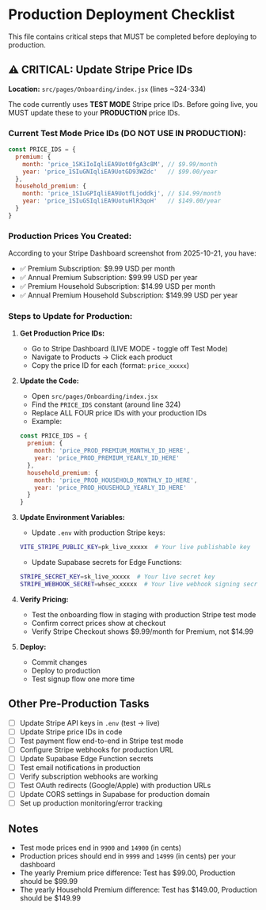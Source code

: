 # Production Deployment Checklist

This file contains critical steps that MUST be completed before deploying to production.

## ⚠️ CRITICAL: Update Stripe Price IDs

**Location:** `src/pages/Onboarding/index.jsx` (lines ~324-334)

The code currently uses **TEST MODE** Stripe price IDs. Before going live, you MUST update these to your **PRODUCTION** price IDs.

### Current Test Mode Price IDs (DO NOT USE IN PRODUCTION):
```javascript
const PRICE_IDS = {
  premium: {
    month: 'price_1SKiIoIqliEA9Uot0fgA3c8M', // $9.99/month
    year: 'price_1SIuGNIqliEA9UotGD93WZdc'   // $99.00/year
  },
  household_premium: {
    month: 'price_1SIuGPIqliEA9UotfLjoddkj', // $14.99/month
    year: 'price_1SIuGSIqliEA9UotuHlR3qoH'   // $149.00/year
  }
}
```

### Production Prices You Created:
According to your Stripe Dashboard screenshot from 2025-10-21, you have:
- ✅ Premium Subscription: $9.99 USD per month
- ✅ Annual Premium Subscription: $99.99 USD per year
- ✅ Premium Household Subscription: $14.99 USD per month
- ✅ Annual Premium Household Subscription: $149.99 USD per year

### Steps to Update for Production:

1. **Get Production Price IDs:**
   - Go to Stripe Dashboard (LIVE MODE - toggle off Test Mode)
   - Navigate to Products → Click each product
   - Copy the price ID for each (format: `price_xxxxx`)

2. **Update the Code:**
   - Open `src/pages/Onboarding/index.jsx`
   - Find the `PRICE_IDS` constant (around line 324)
   - Replace ALL FOUR price IDs with your production IDs
   - Example:
   ```javascript
   const PRICE_IDS = {
     premium: {
       month: 'price_PROD_PREMIUM_MONTHLY_ID_HERE',
       year: 'price_PROD_PREMIUM_YEARLY_ID_HERE'
     },
     household_premium: {
       month: 'price_PROD_HOUSEHOLD_MONTHLY_ID_HERE',
       year: 'price_PROD_HOUSEHOLD_YEARLY_ID_HERE'
     }
   }
   ```

3. **Update Environment Variables:**
   - Update `.env` with production Stripe keys:
   ```bash
   VITE_STRIPE_PUBLIC_KEY=pk_live_xxxxx  # Your live publishable key
   ```
   - Update Supabase secrets for Edge Functions:
   ```bash
   STRIPE_SECRET_KEY=sk_live_xxxxx  # Your live secret key
   STRIPE_WEBHOOK_SECRET=whsec_xxxxx  # Your live webhook signing secret
   ```

4. **Verify Pricing:**
   - Test the onboarding flow in staging with production Stripe test mode
   - Confirm correct prices show at checkout
   - Verify Stripe Checkout shows $9.99/month for Premium, not $14.99

5. **Deploy:**
   - Commit changes
   - Deploy to production
   - Test signup flow one more time

## Other Pre-Production Tasks

- [ ] Update Stripe API keys in `.env` (test → live)
- [ ] Update Stripe price IDs in code
- [ ] Test payment flow end-to-end in Stripe test mode
- [ ] Configure Stripe webhooks for production URL
- [ ] Update Supabase Edge Function secrets
- [ ] Test email notifications in production
- [ ] Verify subscription webhooks are working
- [ ] Test OAuth redirects (Google/Apple) with production URLs
- [ ] Update CORS settings in Supabase for production domain
- [ ] Set up production monitoring/error tracking

## Notes

- Test mode prices end in `9900` and `14900` (in cents)
- Production prices should end in `9999` and `14999` (in cents) per your dashboard
- The yearly Premium price difference: Test has $99.00, Production should be $99.99
- The yearly Household Premium difference: Test has $149.00, Production should be $149.99
